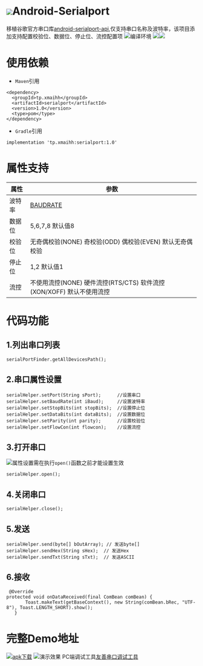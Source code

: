 # ![](https://github.com/xmaihh/Android-Serialport/raw/master/art/logo.png)Android-Serialport
移植谷歌官方串口库[android-serialport-api](https://code.google.com/archive/p/android-serialport-api/),仅支持串口名称及波特率，该项目添加支持配置校验位、数据位、停止位、流控配置项
![编译环境](https://github.com/xmaihh/Android-Serialport/raw/master/art/compile_env.png)
[![](https://img.shields.io/badge/jcenter-1.0-brightgreen.svg)](https://bintray.com/xmaihh/maven/serialport)[![](https://img.shields.io/crates/dv/rustc-serialize.svg)](https://fir.im/lcuy)

# 使用依赖
- `Maven`引用
```
<dependency>
  <groupId>tp.xmaihh</groupId>
  <artifactId>serialport</artifactId>
  <version>1.0</version>
  <type>pom</type>
</dependency>
```
- `Gradle`引用
```
implementation 'tp.xmaihh:serialport:1.0'
```
# 属性支持
| 属性 | 参数|
| --- | --- |
|波特率 | [BAUDRATE](https://github.com/xmaihh/Android-Serialport/blob/master/serialport/src/main/java/android_serialport_api/SerialPort.java) |
|数据位 |5,6,7,8 默认值8|
|校验位 |无奇偶校验(NONE) 奇校验(ODD) 偶校验(EVEN) 默认无奇偶校验|
| 停止位| 1,2 默认值1 |
|流控 |不使用流控(NONE) 硬件流控(RTS/CTS) 软件流控(XON/XOFF) 默认不使用流控|
# 代码功能
## 1.列出串口列表
```
serialPortFinder.getAllDevicesPath();
```
## 2.串口属性设置
```
serialHelper.setPort(String sPort);      //设置串口
serialHelper.setBaudRate(int iBaud);     //设置波特率
serialHelper.setStopBits(int stopBits);  //设置停止位
serialHelper.setDataBits(int dataBits);  //设置数据位
serialHelper.setParity(int parity);      //设置校验位
serialHelper.setFlowCon(int flowcon);    //设置流控
```
## 3.打开串口
![](https://img.shields.io/badge/warning-%09%20admonition-yellow.svg)属性设置需在执行`open()`函数之前才能设置生效
```
serialHelper.open();
```
## 4.关闭串口
```
serialHelper.close();
```
## 5.发送
```
serialHelper.send(byte[] bOutArray); // 发送byte[]
serialHelper.sendHex(String sHex);  // 发送Hex
serialHelper.sendTxt(String sTxt);  // 发送ASCII
```
## 6.接收
```
 @Override
protected void onDataReceived(final ComBean comBean) {
       Toast.makeText(getBaseContext(), new String(comBean.bRec, "UTF-8"), Toast.LENGTH_SHORT).show();
   }
```
# 完整Demo地址
[![apk下载](https://img.shields.io/crates/dv/rustc-serialize.svg)](https://fir.im/lcuy)
![演示效果](https://github.com/xmaihh/Android-Serialport/raw/master/art/screen.png)
PC端调试工具[友善串口调试工具](https://github.com/xmaihh/SerialportDemo/blob/master/serial_port_utility_latest.exe)